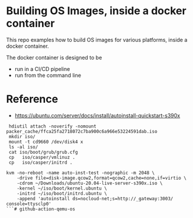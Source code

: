 # Building OS Images, inside a docker container

This repo examples how to build OS images for various platforms, inside a docker container. 

The docker container is designed to be
- run in a CI/CD pipeline
- run from the command line


# Reference


* https://ubuntu.com/server/docs/install/autoinstall-quickstart-s390x

```
 hdiutil attach -noverify -nomount packer_cache/ffca25fa2718072c7ba900c6a966e53224591dab.iso
 mkdir iso/
 mount -t cd9660 /dev/disk4 x
 ls -al iso/
 cat iso/boot/grub/grub.cfg
 cp   iso/casper/vmlinuz .
 cp   iso/casper/initrd . 
```

```
kvm -no-reboot -name auto-inst-test -nographic -m 2048 \
    -drive file=disk-image.qcow2,format=qcow2,cache=none,if=virtio \
    -cdrom ~/Downloads/ubuntu-20.04-live-server-s390x.iso \
    -kernel ~/iso/boot/kernel.ubuntu \
    -initrd ~/iso/boot/initrd.ubuntu \
    -append 'autoinstall ds=nocloud-net;s=http://_gateway:3003/ console=ttysclp0'
```# github-action-qemu-os
